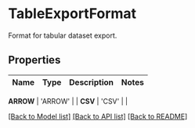 # TableExportFormat

Format for tabular dataset export.

## Properties

Name | Type | Description | Notes
------------ | ------------- | ------------- | -------------

**ARROW** | 'ARROW' | |
**CSV** | 'CSV' | |

[\[Back to Model list\]](../README.md#documentation-for-models) [\[Back to API list\]](../README.md#documentation-for-api-endpoints) [\[Back to README\]](../README.md)
